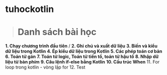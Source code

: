 # tuhockotlin
> # Danh sách bài học
**1. Chạy chương trình đầu tiên** /
**2. Ghi chú và xuất dữ liệu**
**3. Biến và kiểu dữ liệu trong Kotlin**
**4. Ép kiểu dữ liệu trong Kotlin**
**5. Các phép toán cơ bản**
**6. Toán tử gán**
**7. Toán tử logic, Toán tử tiền tố, toán tử hậu tố**
**8. Nhập dữ liệu từ bàn phím**
**9. Câu lệnh if-else bằng Kotlin**
**10. Cấu trúc When**
11. For loop trong kotlin - vòng lập for
12. Test
